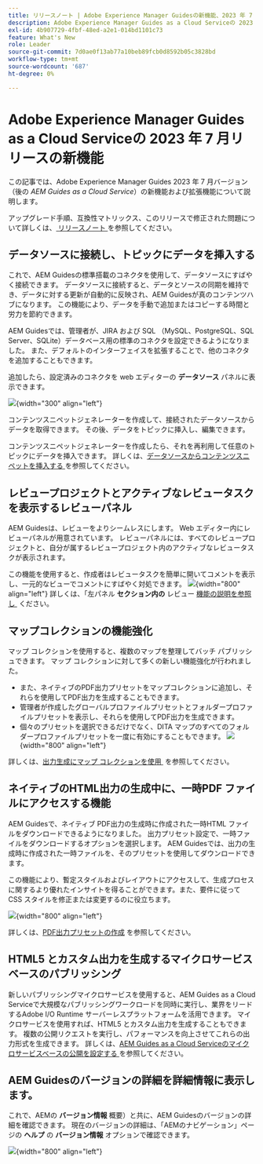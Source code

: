 ```yaml
---
title: リリースノート | Adobe Experience Manager Guidesの新機能、2023 年 7 月リリース
description: Adobe Experience Manager Guides as a Cloud Serviceの 2023 年 7 月リリースの新機能と機能強化について説明します
exl-id: 4b907729-4fbf-48ed-a2e1-014bd1101c73
feature: What's New
role: Leader
source-git-commit: 7d0ae0f13ab77a10beb89fcb0d8592b05c3828bd
workflow-type: tm+mt
source-wordcount: '687'
ht-degree: 0%

---
```


# Adobe Experience Manager Guides as a Cloud Serviceの 2023 年 7 月リリースの新機能

この記事では、Adobe Experience Manager Guides 2023 年 7 月バージョン（後の *AEM Guides as a Cloud Service*）の新機能および拡張機能について説明します。

アップグレード手順、互換性マトリックス、このリリースで修正された問題について詳しくは、[&#x200B; リリースノート &#x200B;](release-notes-2023-7-0.md) を参照してください。

## データソースに接続し、トピックにデータを挿入する

これで、AEM Guidesの標準搭載のコネクタを使用して、データソースにすばやく接続できます。 データソースに接続すると、データとソースの同期を維持でき、データに対する更新が自動的に反映され、AEM Guidesが真のコンテンツハブになります。 この機能により、データを手動で追加またはコピーする時間と労力を節約できます。

AEM Guidesでは、管理者が、JIRA および SQL （MySQL、PostgreSQL、SQL Server、SQLite）データベース用の標準のコネクタを設定できるようになりました。 また、デフォルトのインターフェイスを拡張することで、他のコネクタを追加することもできます。

追加したら、設定済みのコネクタを web エディターの **データソース** パネルに表示できます。

![](assets/code-snippet-generator.png){width="300" align="left"}

コンテンツスニペットジェネレーターを作成して、接続されたデータソースからデータを取得できます。 その後、データをトピックに挿入し、編集できます。

コンテンツスニペットジェネレーターを作成したら、それを再利用して任意のトピックにデータを挿入できます。 詳しくは、[&#x200B; データソースからコンテンツスニペットを挿入する &#x200B;](../user-guide/web-editor-content-snippet.md) を参照してください。



## レビュープロジェクトとアクティブなレビュータスクを表示するレビューパネル

AEM Guidesは、レビューをよりシームレスにします。 Web エディター内にレビューパネルが用意されています。 レビューパネルには、すべてのレビュープロジェクトと、自分が属するレビュープロジェクト内のアクティブなレビュータスクが表示されます。

この機能を使用すると、作成者はレビュータスクを簡単に開いてコメントを表示し、一元的なビューでコメントにすばやく対処できます。
![](assets/active-review-task-comments.png){width="800" align="left"}
詳しくは、「左パネル **セクション内の** レビュー [&#x200B; 機能の説明を参照し &#x200B;](../user-guide/web-editor-features.md#id2051EA0M0HS) ください。


## マップコレクションの機能強化

マップ コレクションを使用すると、複数のマップを整理してバッチ パブリッシュできます。 マップ コレクションに対して多くの新しい機能強化が行われました。

- また、ネイティブのPDF出力プリセットをマップコレクションに追加し、それらを使用してPDF出力を生成することもできます。
- 管理者が作成したグローバルプロファイルプリセットとフォルダープロファイルプリセットを表示し、それらを使用してPDF出力を生成できます。
- 個々のプリセットを選択できるだけでなく、DITA マップのすべてのフォルダープロファイルプリセットを一度に有効にすることもできます。
  ![](assets/edit-map-collection.png){width="800" align="left"}

詳しくは、[&#x200B; 出力生成にマップ コレクションを使用 &#x200B;](../user-guide/generate-output-use-map-collection-output-generation.md) を参照してください。

## ネイティブのHTML出力の生成中に、一時PDF ファイルにアクセスする機能

AEM Guidesで、ネイティブ PDF出力の生成時に作成された一時HTML ファイルをダウンロードできるようになりました。 出力プリセット設定で、一時ファイルをダウンロードするオプションを選択します。  AEM Guidesでは、出力の生成時に作成された一時ファイルを、そのプリセットを使用してダウンロードできます。

この機能により、暫定スタイルおよびレイアウトにアクセスして、生成プロセスに関するより優れたインサイトを得ることができます。また、要件に従って CSS スタイルを修正または変更するのに役立ちます。

![](assets/native-pdf-advanced-settings.png){width="800" align="left"}

詳しくは、[PDF出力プリセットの作成 &#x200B;](../web-editor/native-pdf-web-editor.md#create-output-preset) を参照してください。

## HTML5 とカスタム出力を生成するマイクロサービスベースのパブリッシング

新しいパブリッシングマイクロサービスを使用すると、AEM Guides as a Cloud Serviceで大規模なパブリッシングワークロードを同時に実行し、業界をリードするAdobe I/O Runtime サーバーレスプラットフォームを活用できます。 マイクロサービスを使用すれば、HTML5 とカスタム出力を生成することもできます。
複数の公開リクエストを実行し、パフォーマンスを向上させてこれらの出力形式を生成できます。
詳しくは、[AEM Guides as a Cloud Serviceのマイクロサービスベースの公開を設定する &#x200B;](../knowledge-base/publishing/configure-microservices.md) を参照してください。

## AEM Guidesのバージョンの詳細を詳細情報に表示します。

これで、AEMの **バージョン情報** 概要）と共に、AEM Guidesのバージョンの詳細を確認できます。 現在のバージョンの詳細は、「AEMのナビゲーション」ページの **ヘルプ** の **バージョン情報** オプションで確認できます。

![](assets/about-aem-help.png){width="800" align="left"}
